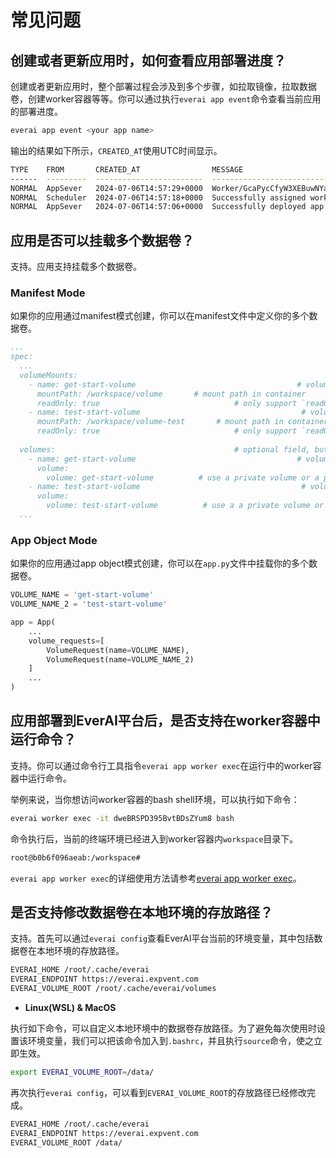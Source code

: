 # 常见问题

## 创建或者更新应用时，如何查看应用部署进度？
创建或者更新应用时，整个部署过程会涉及到多个步骤，如拉取镜像，拉取数据卷，创建worker容器等等。你可以通过执行`everai app event`命令查看当前应用的部署进度。  

```bash
everai app event <your app name>
```

输出的结果如下所示，`CREATED_AT`使用UTC时间显示。

```bash
TYPE    FROM       CREATED_AT                MESSAGE
------  ---------  ------------------------  ------------------------------------------------------------------------------------------------
NORMAL  AppSever   2024-07-06T14:57:29+0000  Worker/GcaPycCfyW3XEBuwNYaXZ9 is ready now
NORMAL  Scheduler  2024-07-06T14:57:18+0000  Successfully assigned worker/GcaPycCfyW3XEBuwNYaXZ9 to node/5a684c93-84c0-4078-821c-a4aeccb61407
NORMAL  AppSever   2024-07-06T14:57:06+0000  Successfully deployed app
```

## 应用是否可以挂载多个数据卷？
支持。应用支持挂载多个数据卷。

### Manifest Mode
如果你的应用通过manifest模式创建，你可以在manifest文件中定义你的多个数据卷。  

```yaml
...
spec:
  ...
  volumeMounts:
    - name: get-start-volume                                    # volume name
      mountPath: /workspace/volume       # mount path in container
      readOnly: true                              # only support `readOnly = true` currently, default is true
    - name: test-start-volume                                    # volume name
      mountPath: /workspace/volume-test       # mount path in container
      readOnly: true                              # only support `readOnly = true` currently, default is true
  
  volumes:                                        # optional field, but very important for AI app
    - name: get-start-volume                                    # volume name
      volume: 
        volume: get-start-volume          # use a private volume or a public volume from other user
    - name: test-start-volume                                    # volume name
      volume:
        volume: test-start-volume          # use a a private volume or a public volume from other user
  ...
```

### App Object Mode
如果你的应用通过app object模式创建，你可以在`app.py`文件中挂载你的多个数据卷。  

```python
VOLUME_NAME = 'get-start-volume'
VOLUME_NAME_2 = 'test-start-volume'

app = App(
    ...
    volume_requests=[
        VolumeRequest(name=VOLUME_NAME),
        VolumeRequest(name=VOLUME_NAME_2)
    ]
    ...
)
```

## 应用部署到EverAI平台后，是否支持在worker容器中运行命令？
支持。你可以通过命令行工具指令`everai app worker exec`在运行中的worker容器中运行命令。

举例来说，当你想访问worker容器的bash shell环境，可以执行如下命令：  

```bash 
everai worker exec -it dweBRSPD395BvtBDsZYum8 bash
```

命令执行后，当前的终端环境已经进入到worker容器内`workspace`目录下。  

```bash 
root@b0b6f096aeab:/workspace#
```

`everai app worker exec`的详细使用方法请参考[everai app worker exec](https://expvent.com/documentation/zh-cn/docs/CLI%20Reference/everai_app#everai-app-worker-exec)。

## 是否支持修改数据卷在本地环境的存放路径？
支持。首先可以通过`everai config`查看EverAI平台当前的环境变量，其中包括数据卷在本地环境的存放路径。  

```bash
EVERAI_HOME /root/.cache/everai
EVERAI_ENDPOINT https://everai.expvent.com
EVERAI_VOLUME_ROOT /root/.cache/everai/volumes
```

* **Linux(WSL) & MacOS**  

执行如下命令，可以自定义本地环境中的数据卷存放路径。为了避免每次使用时设置该环境变量，我们可以把该命令加入到`.bashrc`，并且执行`source`命令，使之立即生效。  

```bash
export EVERAI_VOLUME_ROOT=/data/
```
再次执行`everai config`，可以看到`EVERAI_VOLUME_ROOT`的存放路径已经修改完成。  

```bash
EVERAI_HOME /root/.cache/everai
EVERAI_ENDPOINT https://everai.expvent.com
EVERAI_VOLUME_ROOT /data/
```
